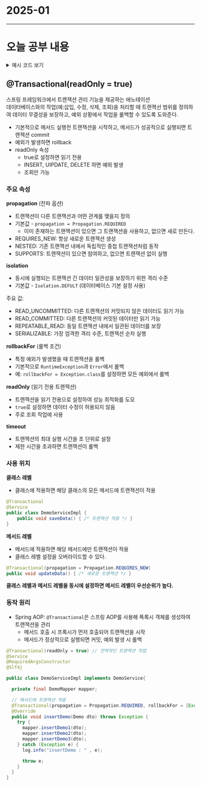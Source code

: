 # 2025-01
---

# 오늘 공부 내용

<details>
  <summary>예시 코드 보기</summary>

  ```java
  //여기에 코드를 작성

   ```

</details>





## @Transactional(readOnly = true)
스프링 프레임워크에서 트랜잭션 관리 기능을 제공하는 애노테이션 <br>
데이터베이스와의 작업(예:삽입, 수정, 삭제, 조회)을 처리할 때 트랜젹선 범위를 정의하여 데이터 무결성을 보장하고,
예외 상황에서 작업을 롤백할 수 있도록 도와준다.

- 기본적으로 메서드 실행전 트랜잭션을 시작하고, 메서드가 성공적으로 실행되면 트랜잭션 commit
- 예외가 발생하면 rollback
- readOnly 속성
  - true로 설정하면 읽기 전용
  - INSERT, UIPDATE, DELETE 하면 예외 발생
  - 조회만 가능
### 주요 속성
**propagation** (전파 옵션)
- 트랜잭션이 다른 트랜잭션과 어떤 관계를 맺을지 정의
- 기본값 - `propagation = Propagation.REQUIRED`
  - 이미 존재하는 트랜잭션이 있으면 그 트랜잭션을 사용하고, 없으면 새로 만든다.
- REQUIRES_NEW: 항상 새로운 트랜잭션 생성
- NESTED: 기존 트랜잭션 내에서 독립적인 중첩 트랜잭션처럼 동작
- SUPPORTS: 트랜잭션이 있으면 참여하고, 없으면 트랜잭션 없이 실행 

**isolation**
- 동시에 실행되는 트랜잭션 간 데이터 일관성을 보장하기 위한 격리 수준
- 기본값 - `Isolation.DEFULT` (데이터베이스 기본 설정 사용)

주요 값:
- READ_UNCOMMITTED: 다른 트랜잭션의 커밋되지 않은 데이터도 읽기 가능
- READ_COMMITTED: 다른 트랜잭션의 커밋된 데이터만 읽기 가능
- REPEATABLE_READ: 동일 트랜잭션 내에서 일관된 데이터를 보장
- SERIALIZABLE: 가장 엄격한 격리 수준, 트랜잭션 순차 실행

**rollbackFor** (롤백 조건)
- 특정 예외가 발생했을 때 트랜잭션을 롤백
- 기본적으로 `RuntimeException`과 `Error`에서 롤백
- 예: `rollbackFor = Exception.class`를 설정하면 모든 예외에서 롤백

**readOnly** (읽기 전용 트랜잭션)
- 트랜잭션을 읽기 전용으로 설정하여 성능 최적화를 도모
- `true`로 설정하면 데이터 수정이 허용되지 않음
- 주로 조회 작업에 사용

**timeout**
- 트랜잭션의 최대 실행 시간을 초 단위로 설정
- 제한 시간을 초과하면 트랜잭션이 롤백

### 사용 위치
**클래스 레벨**
- 클래스에 적용하면 해당 클래스의 모든 메서드에 트랜잭션이 적용
```java
@Transactional
@Service
public class DemoServiceImpl {
    public void saveData() { /* 트랜잭션 적용 */ }
}
```

**메서드 레벨**
- 메서드에 적용하면 해당 메서드에만 트랜잭션이 적용
- 클래스 레벨 설정을 오버라이드할 수 있다.
```java
@Transactional(propagation = Propagation.REQUIRES_NEW)
public void updateData() { /* 새로운 트랜잭션 */ }
```

**클래스 레벨과 메서드 레벨을 동시에 설정하면 메서드 레벨이 우선순위가 높다.**

### 동작 원리
- Spring AOP: `@Transactional`은 스프링 AOP를 사용해 픅록시 객체를 생성하여 트랜잭션을 관리
  - 메서드 호출 시 프록시가 먼저 호출되어 트랜잭션을 시작
  - 메서드가 정상적으로 실행되면 커밋, 예외 발생 시 롤백

```java
@Transactional(readOnly = true) // 전역적인 트랜잭션 작업
@Service
@RequiredArgsConstructor
@Slf4j

public class DemoServiceImpl implements DemoService{

  private final DemoMapper mapper;

  // 메서드에 트랜잭션 적용
  @Transactional(propagation = Propagation.REQUIRED, rollbackFor = {Exception.class})
  @Override
  public void insertDemo(Demo dto) throws Exception {
    try {
      mapper.insertDemo1(dto);
      mapper.insertDemo2(dto);
      mapper.insertDemo3(dto);
    } catch (Exception e) {
      log.info("insertDemo : " , e);

      throw e;
    }
  }
}
```